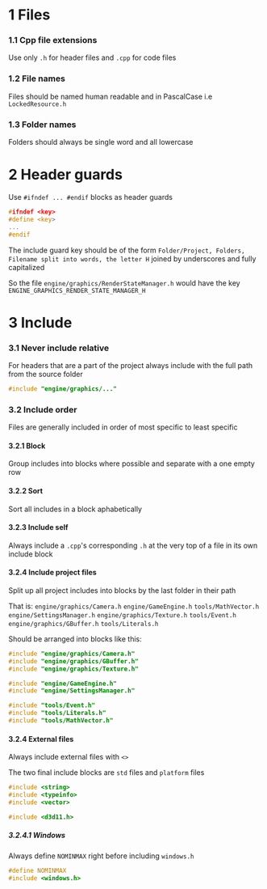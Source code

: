 # 1 Files
### 1.1 Cpp file extensions
Use only `.h` for header files and `.cpp` for code files
### 1.2 File names
Files should be named human readable and in PascalCase i.e `LockedResource.h`
### 1.3 Folder names
Folders should always be single word and all lowercase
# 2 Header guards
Use `#ifndef ... #endif` blocks as header guards
```cpp
#ifndef <key> 
#define <key>
...
#endif
```
The include guard key should be of the form `Folder/Project, Folders, Filename split into words, the letter H` joined by underscores and fully capitalized

So the file `engine/graphics/RenderStateManager.h` would have the key `ENGINE_GRAPHICS_RENDER_STATE_MANAGER_H`
# 3 Include
### 3.1 Never include relative
For headers that are a part of the project always include with the full path from the source folder
```cpp
#include "engine/graphics/..."
```
### 3.2 Include order
Files are generally included in order of most specific to least specific
#### 3.2.1 Block
Group includes into blocks where possible and separate with a one empty row
#### 3.2.2 Sort
Sort all includes in a block aphabetically
#### 3.2.3 Include self
Always include a `.cpp`'s corresponding `.h` at the very top of a file in its own include block
#### 3.2.4 Include project files
Split up all project includes into blocks by the last folder in their path

That is: 
`engine/graphics/Camera.h`
`engine/GameEngine.h`
`tools/MathVector.h`
`engine/SettingsManager.h`
`engine/graphics/Texture.h`
`tools/Event.h`
`engine/graphics/GBuffer.h`
`tools/Literals.h`

Should be arranged into blocks like this:
```cpp
#include "engine/graphics/Camera.h"
#include "engine/graphics/GBuffer.h"
#include "engine/graphics/Texture.h"

#include "engine/GameEngine.h"
#include "engine/SettingsManager.h"

#include "tools/Event.h"
#include "tools/Literals.h"
#include "tools/MathVector.h"
```
#### 3.2.4 External files
Always include external files with `<>`

The two final include blocks are `std` files and `platform` files

```cpp
#include <string>
#include <typeinfo>
#include <vector>

#include <d3d11.h>
```
##### 3.2.4.1 Windows
Always define `NOMINMAX` right before including `windows.h`
```cpp
#define NOMINMAX
#include <windows.h>
```
